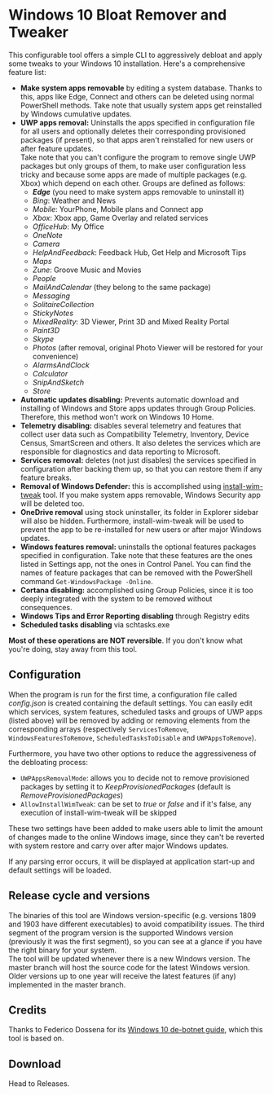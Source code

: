# Windows 10 Bloat Remover and Tweaker
This configurable tool offers a simple CLI to aggressively debloat and apply some tweaks to your Windows 10 installation. Here's a comprehensive feature list:

* **Make system apps removable** by editing a system database. Thanks to this, apps like Edge, Connect and others can be deleted using normal PowerShell methods. Take note that usually system apps get reinstalled by Windows cumulative updates.  
* **UWP apps removal:** Uninstalls the apps specified in configuration file for all users and optionally deletes their corresponding provisioned packages (if present), so that apps aren't reinstalled for new users or after feature updates.  
Take note that you can't configure the program to remove single UWP packages but only groups of them, to make user configuration less tricky and because some apps are made of multiple packages (e.g. Xbox) which depend on each other. Groups are defined as follows:
    * ***Edge*** (you need to make system apps removable to uninstall it)
    * *Bing*: Weather and News
    * *Mobile*: YourPhone, Mobile plans and Connect app
    * *Xbox*: Xbox app, Game Overlay and related services
    * *OfficeHub*: My Office
    * *OneNote*
    * *Camera*
    * *HelpAndFeedback*: Feedback Hub, Get Help and Microsoft Tips
    * *Maps*
    * *Zune*: Groove Music and Movies
    * *People*
    * *MailAndCalendar* (they belong to the same package)
    * *Messaging*
    * *SolitaireCollection*
    * *StickyNotes*
    * *MixedReality*: 3D Viewer, Print 3D and Mixed Reality Portal
    * *Paint3D*
    * *Skype*
    * *Photos* (after removal, original Photo Viewer will be restored for your convenience)
    * *AlarmsAndClock*
    * *Calculator*
    * *SnipAndSketch*
    * *Store*
* **Automatic updates disabling:** Prevents automatic download and installing of Windows and Store apps updates through Group Policies. Therefore, this method won't work on Windows 10 Home.
* **Telemetry disabling:** disables several telemetry and features that collect user data such as Compatibility Telemetry, Inventory, Device Census, SmartScreen and others. It also deletes the services which are responsible for diagnostics and data reporting to Microsoft.
* **Services removal:** deletes (not just disables) the services specified in configuration after backing them up, so that you can restore them if any feature breaks.
* **Removal of Windows Defender:** this is accomplished using [install-wim-tweak](https://github.com/shiitake/win6x_registry_tweak) tool. If you make system apps removable, Windows Security app will be deleted too.
* **OneDrive removal** using stock uninstaller, its folder in Explorer sidebar will also be hidden. Furthermore, install-wim-tweak will be used to prevent the app to be re-installed for new users or after major Windows updates.
* **Windows features removal:** uninstalls the optional features packages specified in configuration. Take note that these features are the ones listed in Settings app, not the ones in Control Panel. You can find the names of feature packages that can be removed with the PowerShell command `Get-WindowsPackage -Online`.
* **Cortana disabling:** accomplished using Group Policies, since it is too deeply integrated with the system to be removed without consequences.
* **Windows Tips and Error Reporting disabling** through Registry edits
* **Scheduled tasks disabling** via schtasks.exe

**Most of these operations are NOT reversible**. If you don't know what you're doing, stay away from this tool.

## Configuration
When the program is run for the first time, a configuration file called *config.json* is created containing the default settings. You can easily edit which services, system features, scheduled tasks and groups of UWP apps (listed above) will be removed by adding or removing elements from the corresponding arrays (respectively `ServicesToRemove`, `WindowsFeaturesToRemove`, `ScheduledTasksToDisable` and `UWPAppsToRemove`).

Furthermore, you have two other options to reduce the aggressiveness of the debloating process:

* `UWPAppsRemovalMode`: allows you to decide not to remove provisioned packages by setting it to *KeepProvisionedPackages* (default is *RemoveProvisionedPackages*)
* `AllowInstallWimTweak`: can be set to *true* or *false* and if it's false, any execution of install-wim-tweak will be skipped

These two settings have been added to make users able to limit the amount of changes made to the online Windows image, since they can't be reverted with system restore and carry over after major Windows updates.

If any parsing error occurs, it will be displayed at application start-up and default settings will be loaded.

## Release cycle and versions
The binaries of this tool are Windows version-specific (e.g. versions 1809 and 1903 have different executables) to avoid compatibility issues. The third segment of the program version is the supported Windows version (previously it was the first segment), so you can see at a glance if you have the right binary for your system.  
The tool will be updated whenever there is a new Windows version. The master branch will host the source code for the latest Windows version. Older versions up to one year will receive the latest features (if any) implemented in the master branch.

## Credits
Thanks to Federico Dossena for its [Windows 10 de-botnet guide](https://github.com/adolfintel/Windows10-Privacy), which this tool is based on.

## Download
Head to Releases.
